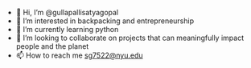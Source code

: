 - 👋 Hi, I’m @gullapallisatyagopal
- 👀 I’m interested in backpacking and entrepreneurship 
- 🌱 I’m currently learning python
- 💞️ I’m looking to collaborate on projects that can meaningfully impact people and the planet
- 📫 How to reach me sg7522@nyu.edu

<!---
gullapallisatyagopal/gullapallisatyagopal is a ✨ special ✨ repository because its `README.md` (this file) appears on your GitHub profile.
You can click the Preview link to take a look at your changes.
--->
